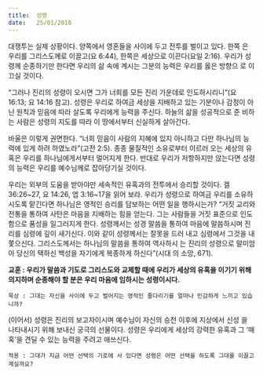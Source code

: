 ```yaml
---
title:  성령
date:   25/01/2018
---
```


대쟁투는 실제 상황이다. 양쪽에서 영혼들을 사이에 두고 전투를 벌이고 있다. 한쪽 은 우리를 그리스도께로 이끌고(요 6:44), 한쪽은 세상으로 이끈다(요일 2:16). 우리가 성령께 순종하기만 한다면 우리의 삶 속에 계시는 그분의 능력은 우리를 옳은 방향으 로 이끄실 것이다. 

“그러나 진리의 성령이 오시면 그가 너희를 모든 진리 가운데로 인도하시리니”(요 16:13; 요 14:16 참고). 성령은 우리로 하여금 세상을 지배하고 있는 기분이나 감정이 아닌 원칙과 믿음에 따라 살도록 우리에게 능력을 주신다. 하늘의 삶을 성공적으로 준 비하는 사람은 성령의 지도를 따라 이 땅에서부터 신실하게 살아간다. 

바울은 이렇게 권면한다. “너희 믿음이 사람의 지혜에 있지 아니하고 다만 하나님의 능력에 있게 하려 하였노라”(고전 2:5). 종종 물질적인 소유로부터 이르러 오는 세상의 유혹은 우리를 하나님에게서부터 멀어지게 한다. 반대로 우리가 저항하지만 않는다면 성령의 능력은 우리를 예수님께로 잡아당기실 것이다. 

우리는 외부의 도움을 받아야만 세속적인 유혹과의 전투에서 승리할 것이다. 겔 36:26~27, 요 14:26, 엡 3:16~17을 읽어 보라. 우리가 성령으로 하여금 우리를 소유하 시도록 맡긴다면 하나님은 영적인 승리를 담보하는 어떤 일을 행하시는가? “거짓 교리와 전통을 통하여 사탄은 마음을 지배하는 힘을 얻는다. 그는 사람들을 거짓 표준으로 인도함으로 품성을 일그러지게 한다. 성령께서는 성경 말씀을 통하여 마음에 말씀하시며 진리를 심령에 깊이 새기신다. 이와 같이 성령께서는 잘못을 드러 내고 심령에서 그것을 내쫓으신다. 그리스도께서는 하나님의 말씀을 통하여 역사하시 는 진리의 성령으로 말미암아 당신의 택하신 백성을 자기에게 복종하게 하신다”(시대 의 소망, 671). 

**교훈 : 우리가 말씀과 기도로 그리스도와 교제할 때에 우리가 세상의 유혹을 이기기 위해 의지하며 순종해야 할 분은 우리 마음에 임하시는 성령이시다.**

`묵상 : 그대는 자신을 사이에 두고 벌어지는 영적인 줄다리기를 얼마나 민감하게 느끼고 있습니까?`

(이어서) 성령은 진리의 보고자이시며 예수님이 자신의 승천 이후에 지상에서 신성 을 나타내시기 위해 보내신 궁극의 선물이다. 성령은 우리에게 세상의 강력한 유혹과 그 ‘매혹’을 견딜 수 있는 능력을 주려고 애쓰신다.

`적용 : 그대가 지금 어떤 선택의 기로에 서 있다면 성령은 어떤 선택을 하도록 그대를 이끌고 계실까요?`